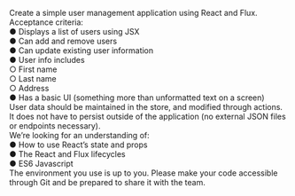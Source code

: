 Create a simple user management application using React and Flux.<br>
Acceptance criteria:<br>
  ● Displays a list of users using JSX<br>
  ● Can add and remove users<br>
  ● Can update existing user information<br>
  ● User info includes<br>
    ○ First name<br>
    ○ Last name<br>
    ○ Address<br>
  ● Has a basic UI (something more than unformatted text on a screen)<br>
User data should be maintained in the store, and modified through actions. It does not have to
persist outside of the application (no external JSON files or endpoints necessary).<br>
We’re looking for an understanding of:<br>
  ● How to use React’s state and props<br>
  ● The React and Flux lifecycles<br>
  ● ES6 Javascript<br>
The environment you use is up to you. Please make your code accessible through Git and be
prepared to share it with the team.
